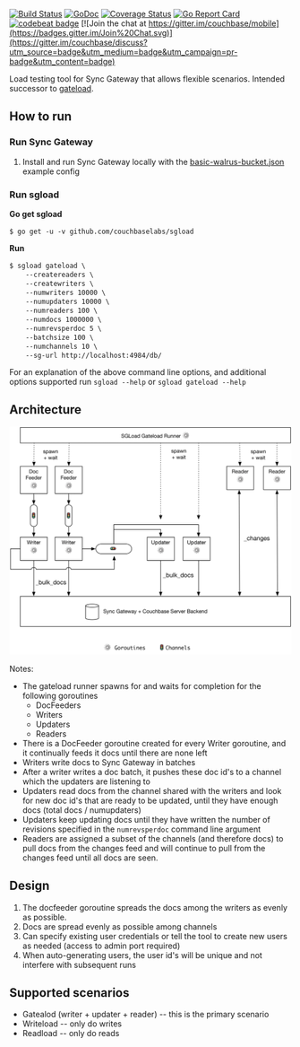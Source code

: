 	
[![Build Status](http://drone.couchbase.io/api/badges/couchbaselabs/sgload/status.svg)](http://drone.couchbase.io/couchbaselabs/sgload) [![GoDoc](https://godoc.org/github.com/couchbaselabs/sgload?status.png)](https://godoc.org/github.com/couchbaselabs/sgload) [![Coverage Status](https://coveralls.io/repos/github/couchbaselabs/sgload/badge.svg)](https://coveralls.io/github/couchbaselabs/sgload) [![Go Report Card](https://goreportcard.com/badge/github.com/couchbaselabs/sgload)](https://goreportcard.com/report/github.com/couchbaselabs/sgload) [![codebeat badge](https://codebeat.co/badges/40012371-2ee6-456d-86cc-64df179c928c)](https://codebeat.co/projects/github-com-couchbaselabs-sgload) [![Join the chat at https://gitter.im/couchbase/mobile](https://badges.gitter.im/Join%20Chat.svg)](https://gitter.im/couchbase/discuss?utm_source=badge&utm_medium=badge&utm_campaign=pr-badge&utm_content=badge)

Load testing tool for Sync Gateway that allows flexible scenarios.   Intended successor to [gateload](https://github.com/couchbaselabs/gateload).

## How to run

### Run Sync Gateway

1. Install and run Sync Gateway locally with the [basic-walrus-bucket.json](https://github.com/couchbase/sync_gateway/blob/master/examples/basic-walrus-bucket.json) example config

### Run sgload

**Go get sgload**

```
$ go get -u -v github.com/couchbaselabs/sgload
```

**Run**

```
$ sgload gateload \
    --createreaders \
    --createwriters \
    --numwriters 10000 \
    --numupdaters 10000 \
    --numreaders 100 \
    --numdocs 1000000 \	
    --numrevsperdoc 5 \
    --batchsize 100 \
    --numchannels 10 \
    --sg-url http://localhost:4984/db/ 
```

For an explanation of the above command line options, and additional options supported run `sgload --help` or `sgload gateload --help`

## Architecture

![sgload](docs/architecture.png)

Notes:

* The gateload runner spawns for and waits for completion for the following goroutines
    * DocFeeders
    * Writers
    * Updaters
    * Readers
* There is a DocFeeder goroutine created for every Writer goroutine, and it continually feeds it docs until there are none left
* Writers write docs to Sync Gateway in batches
* After a writer writes a doc batch, it pushes these doc id's to a channel which the updaters are listening to
* Updaters read docs from the channel shared with the writers and look for new doc id's that are ready to be updated, until they have enough docs (total docs / numupdaters)
* Updaters keep updating docs until they have written the number of revisions specified in the `numrevsperdoc` command line argument
* Readers are assigned a subset of the channels (and therefore docs) to pull docs from the changes feed and will continue to pull from the changes feed until all docs are seen.

## Design

1. The docfeeder goroutine spreads the docs among the writers as evenly as possible.
1. Docs are spread evenly as possible among channels
1. Can specify existing user credentials or tell the tool to create new users as needed (access to admin port required)
1. When auto-generating users, the user id's will be unique and not interfere with subsequent runs

## Supported scenarios

* Gatealod (writer + updater + reader) -- this is the primary scenario
* Writeload -- only do writes
* Readload -- only do reads


